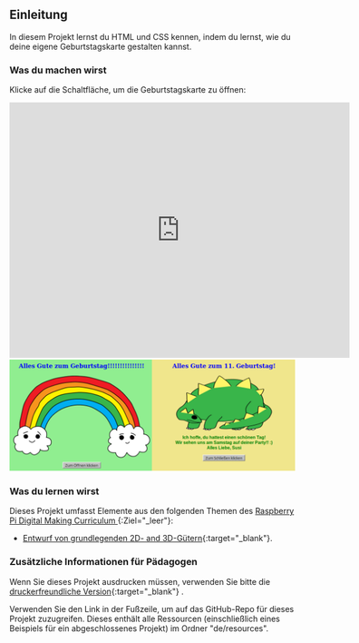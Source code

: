 ## Einleitung

In diesem Projekt lernst du HTML und CSS kennen, indem du lernst, wie du deine eigene Geburtstagskarte gestalten kannst.

### Was du machen wirst

Klicke auf die Schaltfläche, um die Geburtstagskarte zu öffnen:

<div class="trinket">
  <iframe src="https://trinket.io/embed/html/196ebbe373?runMode=autorun" width="600" height="450" frameborder="0" marginwidth="0" marginheight="0" allowfullscreen></iframe>
  <img src="images/birthday-final.png">
</div>

### Was du lernen wirst

Dieses Projekt umfasst Elemente aus den folgenden Themen des [ Raspberry Pi Digital Making Curriculum ](http://rpf.io/curriculum) {:Ziel="_leer"}:

+ [Entwurf von grundlegenden 2D- and 3D-Gütern](https://www.raspberrypi.org/curriculum/design/creator){:target="_blank"}.

### Zusätzliche Informationen für Pädagogen

Wenn Sie dieses Projekt ausdrucken müssen, verwenden Sie bitte die [druckerfreundliche Version](https://projects.raspberrypi.org/en/projects/happy-birthday/print){:target="_blank"} .

Verwenden Sie den Link in der Fußzeile, um auf das GitHub-Repo für dieses Projekt zuzugreifen. Dieses enthält alle Ressourcen (einschließlich eines Beispiels für ein abgeschlossenes Projekt) im Ordner "de/resources".
